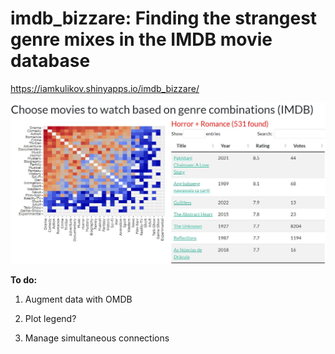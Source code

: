 # imdb_bizzare: Finding the strangest genre mixes in the IMDB movie database

https://iamkulikov.shinyapps.io/imdb_bizzare/

![Screenshot of the app](imdb_screen.JPG)

**To do:**
1. Augment data with OMDB

2. Plot legend?

3. Manage simultaneous connections

